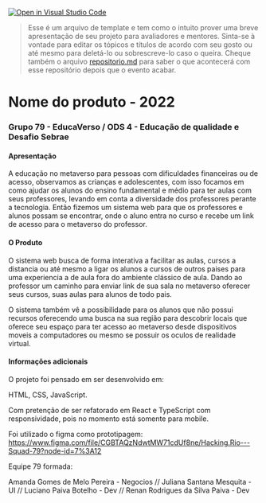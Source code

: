 [![Open in Visual Studio Code](https://classroom.github.com/assets/open-in-vscode-c66648af7eb3fe8bc4f294546bfd86ef473780cde1dea487d3c4ff354943c9ae.svg)](https://classroom.github.com/online_ide?assignment_repo_id=8362814&assignment_repo_type=AssignmentRepo)
>Esse é um arquivo de template e tem como o intuito prover uma breve apresentação de seu projeto para avaliadores e mentores. Sinta-se à vontade para editar os tópicos e títulos de acordo com seu gosto ou até mesmo para deletá-lo ou sobrescreve-lo caso o queira. Cheque também o arquivo [repositorio.md](https://github.com/hackingrio/template/blob/master/repositorio.md) para saber o que acontecerá com esse repositório depois que o evento acabar.

# Nome do produto - 2022
### Grupo 79 - EducaVerso / ODS 4 - Educação de qualidade e Desafio Sebrae

#### Apresentação 


A educação no metaverso para pessoas com dificuldades financeiras ou de acesso, observamos as crianças e adolescentes, com isso focamos em como ajudar os alunos do ensino fundamental e médio para ter aulas com seus professores, levando em conta a diversidade dos professores perante a tecnologia. Então fizemos um sistema web para que os professores e alunos possam se encontrar, onde o aluno entra no curso e recebe um link de acesso para o metaverso do professor.

#### O Produto

O sistema web busca de forma interativa a facilitar as aulas, cursos a distancia ou até mesmo a ligar os alunos a cursos de outros paises para uma experiencia a de aula fora do ambiente clássico de aula. Dando ao professor um caminho para enviar link de sua sala no metaverso oferecer seus cursos, suas aulas para alunos de todo pais. 

O sistema também vê a possibilidade para os alunos que não possui recursos oferecendo uma busca na sua região para descobrir locais que oferece seu espaço para ter acesso ao metaverso desde dispositivos moveis a computadores ou mesmo se possuir os oculos de realidade virtual.

#### Informações adicionais 

O projeto foi pensado em ser desenvolvido em:

HTML,
CSS,
JavaScript.

Com pretenção de ser refatorado em React e TypeScript com responsividade, pois no momento está somente para mobile.

Foi utilizado o figma como prototipagem: <a>https://www.figma.com/file/CGBTAQzNdwtMW71cdUf8ne/Hacking.Rio---Squad-79?node-id=7%3A12</a>

Equipe 79 formada: 

Amanda Gomes de Melo Pereira - Negocios //
Juliana Santana Mesquita - UI //
Luciano Paiva Botelho - Dev //
Renan Rodrigues da Silva Paiva - Dev 
